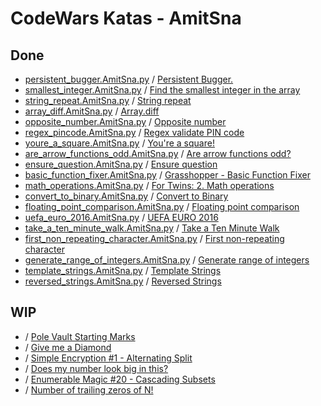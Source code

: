 # CodeWars Katas - AmitSna

## Done
- [persistent_bugger.AmitSna.py](https://github.com/JaviCeRodriguez/py-study-group/blob/main/ejercicios/CodeWars/AmitSna/persistent_bugger.AmitSna.py) / [Persistent Bugger.](https://www.codewars.com/kata/55bf01e5a717a0d57e0000ec)
- [smallest_integer.AmitSna.py](https://github.com/JaviCeRodriguez/py-study-group/blob/main/ejercicios/CodeWars/AmitSna/smallest_integer.AmitSna.py) / [Find the smallest integer in the array](https://www.codewars.com/kata/55a2d7ebe362935a210000b2)
- [string_repeat.AmitSna.py](https://github.com/JaviCeRodriguez/py-study-group/blob/main/ejercicios/CodeWars/AmitSna/string_repeat.AmitSna.py) / [String repeat](https://www.codewars.com/kata/57a0e5c372292dd76d000d7e)
- [array_diff.AmitSna.py](https://github.com/JaviCeRodriguez/py-study-group/blob/main/ejercicios/CodeWars/AmitSna/array_diff.AmitSna.py) / [Array.diff](https://www.codewars.com/kata/523f5d21c841566fde000009)
- [opposite_number.AmitSna.py](https://github.com/JaviCeRodriguez/py-study-group/blob/main/ejercicios/CodeWars/AmitSna/opposite_number.AmitSna.py) / [Opposite number](https://www.codewars.com/kata/56dec885c54a926dcd001095)
- [regex_pincode.AmitSna.py](https://github.com/JaviCeRodriguez/py-study-group/blob/main/ejercicios/CodeWars/AmitSna/regex_pincode.AmitSna.py) / [Regex validate PIN code](https://www.codewars.com/kata/55f8a9c06c018a0d6e000132)
- [youre_a_square.AmitSna.py](https://github.com/JaviCeRodriguez/py-study-group/blob/main/ejercicios/CodeWars/AmitSna/youre_a_square.AmitSna.py) / [You're a square!](https://www.codewars.com/kata/54c27a33fb7da0db0100040e)
- [are_arrow_functions_odd.AmitSna.py](https://github.com/JaviCeRodriguez/py-study-group/blob/main/ejercicios/CodeWars/AmitSna/are_arrow_functions_odd.AmitSna.py) / [Are arrow functions odd?](https://www.codewars.com/kata/559f80b87fa8512e3e0000f5)
- [ensure_question.AmitSna.py](https://github.com/JaviCeRodriguez/py-study-group/blob/main/ejercicios/CodeWars/AmitSna/ensure_question.AmitSna.py) / [Ensure question](https://www.codewars.com/kata/5866fc43395d9138a7000006)
- [basic_function_fixer.AmitSna.py](https://github.com/JaviCeRodriguez/py-study-group/blob/main/ejercicios/CodeWars/AmitSna/basic_function_fixer.AmitSna.py) / [Grasshopper - Basic Function Fixer](https://www.codewars.com/kata/56200d610758762fb0000002)
- [math_operations.AmitSna.py](https://github.com/JaviCeRodriguez/py-study-group/blob/main/ejercicios/CodeWars/AmitSna/math_operations.AmitSna.py) / [For Twins: 2. Math operations](https://www.codewars.com/kata/59c287b16bddd291c700009a)
- [convert_to_binary.AmitSna.py](https://github.com/JaviCeRodriguez/py-study-group/blob/main/ejercicios/CodeWars/AmitSna/convert_to_binary.AmitSna.py) / [Convert to Binary](https://www.codewars.com/kata/59fca81a5712f9fa4700159a)
- [floating_point_comparison.AmitSna.py](https://github.com/JaviCeRodriguez/py-study-group/blob/main/ejercicios/CodeWars/AmitSna/floating_point_comparison.AmitSna.py) / [Floating point comparison](https://www.codewars.com/kata/5f9f43328a6bff002fa29eb8)
- [uefa_euro_2016.AmitSna.py](https://github.com/JaviCeRodriguez/py-study-group/blob/main/ejercicios/CodeWars/AmitSna/uefa_euro_2016.AmitSna.py) / [UEFA EURO 2016](https://www.codewars.com/kata/57613fb1033d766171000d60)
- [take_a_ten_minute_walk.AmitSna.py](https://github.com/JaviCeRodriguez/py-study-group/blob/main/ejercicios/CodeWars/AmitSna/take_a_ten_minute_walk.AmitSna.py) / [Take a Ten Minute Walk](https://www.codewars.com/kata/54da539698b8a2ad76000228)
- [first_non_repeating_character.AmitSna.py](https://github.com/JaviCeRodriguez/py-study-group/blob/main/ejercicios/CodeWars/AmitSna/first_non_repeating_character.AmitSna.py) / [First non-repeating character](https://www.codewars.com/kata/52bc74d4ac05d0945d00054e)
- [generate_range_of_integers.AmitSna.py](https://github.com/JaviCeRodriguez/py-study-group/blob/main/ejercicios/CodeWars/AmitSna/generate_range_of_integers.AmitSna.py) / [Generate range of integers](https://www.codewars.com/kata/55eca815d0d20962e1000106)
- [template_strings.AmitSna.py](https://github.com/JaviCeRodriguez/py-study-group/blob/main/ejercicios/CodeWars/AmitSna/template_strings.AmitSna.py) / [Template Strings](https://www.codewars.com/kata/55a14f75ceda999ced000048)
- [reversed_strings.AmitSna.py](https://github.com/JaviCeRodriguez/py-study-group/blob/main/ejercicios/CodeWars/AmitSna/reversed_strings.AmitSna.py) / [Reversed Strings](https://www.codewars.com/kata/5168bb5dfe9a00b126000018)

## WIP
- / [Pole Vault Starting Marks](https://www.codewars.com/kata/5786f8404c4709148f0006bf)
- / [Give me a Diamond](https://www.codewars.com/kata/5503013e34137eeeaa001648)
- / [Simple Encryption #1 - Alternating Split](https://www.codewars.com/kata/57814d79a56c88e3e0000786)
- / [Does my number look big in this?](https://www.codewars.com/kata/5287e858c6b5a9678200083c)
- / [Enumerable Magic #20 - Cascading Subsets](https://www.codewars.com/kata/545af3d185166a3dec001190)
- / [Number of trailing zeros of N!](https://www.codewars.com/kata/52f787eb172a8b4ae1000a34)
